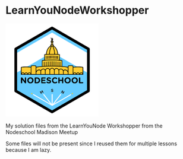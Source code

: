 # LearnYouNodeWorkshopper

<img src="nodeSchoolMadison.png" height="250px"/>

My solution files from the LearnYouNode Workshopper from the Nodeschool Madison Meetup

Some files will not be present since I reused them for multiple lessons because I am lazy.
